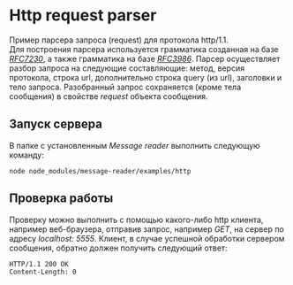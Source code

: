 # Http request parser
Пример парсера запроса (request) для протокола http/1.1.<br>
Для построения парсера используется грамматика созданная на базе [*RFC7230*][rfc7230-abnf], а также грамматика на базе [*RFC3986*][rfc3986-abnf]. Парсер осуществляет разбор запроса на следующие составляющие: метод, версия протокола, строка url, дополнительно строка query (из url), заголовки и тело запроса. Разобранный запрос сохраняется (кроме тела сообщения) в свойстве *request* объекта сообщения.

[rfc7230-abnf]: https://httpwg.org/specs/rfc7230.html#collected.abnf
[rfc3986-abnf]: https://tools.ietf.org/html/rfc3986#page-49

## Запуск сервера
В папке с установленным *Message reader* выполнить следующую команду:

    node node_modules/message-reader/examples/http

## Проверка работы
Проверку можно выполнить с помощью какого-либо http клиента, например веб-браузера, отправив запрос, например *GET*, на сервер по адресу *localhost: 5555*. Клиент, в случае успешной обработки сервером сообщения, обратно должен получить следующий ответ:

```
HTTP/1.1 200 OK
Content-Length: 0

```




